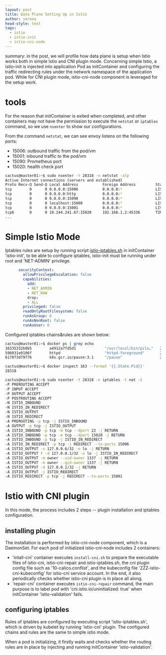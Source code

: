 ```yaml
---
layout: post
title: Data Plane Setting Up in Istio
author: serena
head-style: text
tags: 
  - istio
  - istio-init
  - istio-cni-node
---
```


summary: in the post, we will profile how data plane is setup when Istio works
         both in simple Istio and CNI plugin mode. Concerning simple Istio, a 
         istio-init is injected into application Pod as initContainer and 
         configuring the traffic redirecting rules under the network namespace
         of the application pod. While for CNI plugin mode, istio-cni-node 
         component is leveraged for the setup work.

# tools

For the reason that initContainer is exited when completed, and other containers
may not have the permission to execute the `netstat` or `iptables`
command, so we use `nsenter` to show our configurations.

From the command `netstat`, we can see envoy listens on the following ports:

- 15006: outbound traffic from the pod/vm
- 15001: inbound traffic to the pod/vm
- 15090: Prometheus port
- 15020: health check port

```bash
cactus@master01:~$ sudo nsenter -t 28318 -n netstat -alp
Active Internet connections (servers and established)
Proto Recv-Q Send-Q Local Address           Foreign Address         State       PID/Program name
tcp        0      0 0.0.0.0:15006           0.0.0.0:*               LISTEN      28359/envoy
tcp        0      0 0.0.0.0:http            0.0.0.0:*               LISTEN      28122/httpd
tcp        0      0 0.0.0.0:15090           0.0.0.0:*               LISTEN      28359/envoy
tcp        0      0 localhost:15000         0.0.0.0:*               LISTEN      28359/envoy
tcp        0      0 0.0.0.0:15001           0.0.0.0:*               LISTEN      28359/envoy
tcp6       0      0 10.244.241.67:15020     192.168.1.2:45336       TIME_WAIT   -
...
```

# Simple Istio Mode

Iptables rules are setup by running script
[istio-iptables.sh](<https://github.com/istio/istio/blob/release-1.4/tools/packaging/common/istio-iptables.sh>)
in initContainer 'istio-init', to be able to configure iptables, istio-init 
must be running under root and 'NET-ADMIN' privilege.

```yaml
      securityContext:
        allowPrivilegeEscalation: false
        capabilities:
          add:
          - NET_ADMIN
          - NET_RAW
          drop:
          - ALL
        privileged: false
        readOnlyRootFilesystem: false
        runAsGroup: 0
        runAsNonRoot: false
        runAsUser: 0
```

Configured iptables chains&rules are shown below:

```bash
cactus@master01:~$ docker ps | grep echo
16335332b8b5        a4912a7fd5d1             "/usr/local/bin/pilo…"   22 hours ago        Up 22 hours                             k8s_istio-proxy_echo-b87c57997-t4c4v_default_4eb3fa95-5872-4984-9227-ca09ab2cd37d_0
596031e0106f        httpd                    "httpd-foreground"       22 hours ago        Up 22 hours                             k8s_echo_echo-b87c57997-t4c4v_default_4eb3fa95-5872-4984-9227-ca09ab2cd37d_0
6178f3d79776        k8s.gcr.io/pause:3.1     "/pause"                 22 hours ago        Up 22 hours                             k8s_POD_echo-b87c57997-t4c4v_default_4eb3fa95-5872-4984-9227-ca09ab2cd37d_0

cactus@master01:~$ docker inspect 163 --format '{{.State.Pid}}'
28318

cactus@master01:~$ sudo nsenter -t 28318 -n iptables -t nat -S
-P PREROUTING ACCEPT
-P INPUT ACCEPT
-P OUTPUT ACCEPT
-P POSTROUTING ACCEPT
-N ISTIO_INBOUND
-N ISTIO_IN_REDIRECT
-N ISTIO_OUTPUT
-N ISTIO_REDIRECT
-A PREROUTING -p tcp -j ISTIO_INBOUND
-A OUTPUT -p tcp -j ISTIO_OUTPUT
-A ISTIO_INBOUND -p tcp -m tcp --dport 22 -j RETURN
-A ISTIO_INBOUND -p tcp -m tcp --dport 15020 -j RETURN
-A ISTIO_INBOUND -p tcp -j ISTIO_IN_REDIRECT
-A ISTIO_IN_REDIRECT -p tcp -j REDIRECT --to-ports 15006
-A ISTIO_OUTPUT -s 127.0.0.6/32 -o lo -j RETURN
-A ISTIO_OUTPUT ! -d 127.0.0.1/32 -o lo -j ISTIO_IN_REDIRECT
-A ISTIO_OUTPUT -m owner --uid-owner 1337 -j RETURN
-A ISTIO_OUTPUT -m owner --gid-owner 1337 -j RETURN
-A ISTIO_OUTPUT -d 127.0.0.1/32 -j RETURN
-A ISTIO_OUTPUT -j ISTIO_REDIRECT
-A ISTIO_REDIRECT -p tcp -j REDIRECT --to-ports 15001
```

# Istio with CNI plugin

In this mode, the process includes 2 steps -- plugin installation and iptables 
configuration.

## installing plugin

The installation is performed by istio-cni-node component, which is a DaemonSet.
For each pod of initialized istio-cni-node includes 2 containers:

- 'intall-cni' container executes `install-cni.sh` to prepare the executable files 
  of istio-cni, istio-cni-repair and istio-iptables.sh, the cni plugin config file 
  such as '10-calico.conflist', and the kubeconfig file 'ZZZ-istio-cni-kubeconfig' 
  for istio-cni service account. In the end, it also periodically checks whether 
  istio-cni plugin is in place all along.
- 'repair-cni' container executes `istio-cni-repair` command, the main purpose is
  to label pod with 'cni.istio.io/uninitialized: true' when initContainer 
  'istio-validation' fails.

## configuring iptables

Rules of iptables are configured by executing script 'istio-iptables.sh', which is
driven by kubelet by running 'istio-cni' plugin. The configured chains and rules
are the same to simple istio mode.

When a pod is initializing, it firstly waits and checks whether the routing rules
are in place by injecting and running initContainer 'istio-validation'.

